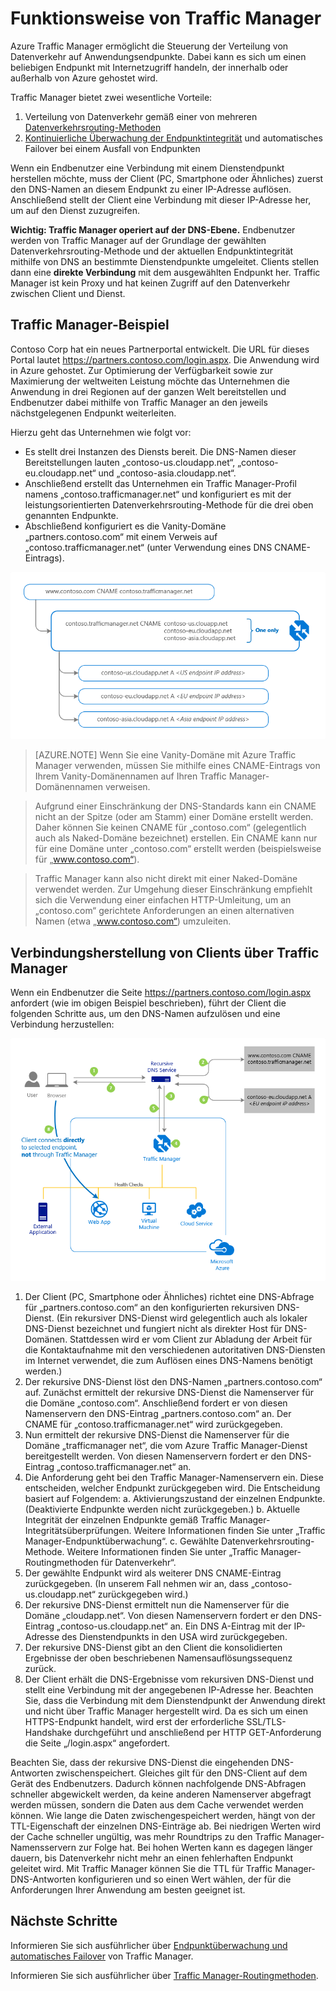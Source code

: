 <properties
   pageTitle="Funktionsweise von Traffic Manager | Microsoft Azure"
   description="Dieser Artikel enthält Informationen zur Funktionsweise von Traffic Manager."
   services="traffic-manager"
   documentationCenter=""
   authors="jtuliani"
   manager="carmonm"
   editor="tysonn"/>

<tags
   ms.service="traffic-manager"
   ms.devlang="na"
   ms.topic="article"
   ms.tgt_pltfrm="na"
   ms.workload="infrastructure-services"
   ms.date="05/25/2016"
   ms.author="jonatul"/>

# Funktionsweise von Traffic Manager

Azure Traffic Manager ermöglicht die Steuerung der Verteilung von Datenverkehr auf Anwendungsendpunkte. Dabei kann es sich um einen beliebigen Endpunkt mit Internetzugriff handeln, der innerhalb oder außerhalb von Azure gehostet wird.

Traffic Manager bietet zwei wesentliche Vorteile:

1. Verteilung von Datenverkehr gemäß einer von mehreren [Datenverkehrsrouting-Methoden](traffic-manager-routing-methods.md)
2. [Kontinuierliche Überwachung der Endpunktintegrität](traffic-manager-monitoring.md) und automatisches Failover bei einem Ausfall von Endpunkten

Wenn ein Endbenutzer eine Verbindung mit einem Dienstendpunkt herstellen möchte, muss der Client (PC, Smartphone oder Ähnliches) zuerst den DNS-Namen an diesem Endpunkt zu einer IP-Adresse auflösen. Anschließend stellt der Client eine Verbindung mit dieser IP-Adresse her, um auf den Dienst zuzugreifen.

**Wichtig: Traffic Manager operiert auf der DNS-Ebene.** Endbenutzer werden von Traffic Manager auf der Grundlage der gewählten Datenverkehrsrouting-Methode und der aktuellen Endpunktintegrität mithilfe von DNS an bestimmte Dienstendpunkte umgeleitet. Clients stellen dann eine **direkte Verbindung** mit dem ausgewählten Endpunkt her. Traffic Manager ist kein Proxy und hat keinen Zugriff auf den Datenverkehr zwischen Client und Dienst.

## Traffic Manager-Beispiel

Contoso Corp hat ein neues Partnerportal entwickelt. Die URL für dieses Portal lautet https://partners.contoso.com/login.aspx. Die Anwendung wird in Azure gehostet. Zur Optimierung der Verfügbarkeit sowie zur Maximierung der weltweiten Leistung möchte das Unternehmen die Anwendung in drei Regionen auf der ganzen Welt bereitstellen und Endbenutzer dabei mithilfe von Traffic Manager an den jeweils nächstgelegenen Endpunkt weiterleiten.

Hierzu geht das Unternehmen wie folgt vor:

- Es stellt drei Instanzen des Diensts bereit. Die DNS-Namen dieser Bereitstellungen lauten „contoso-us.cloudapp.net“, „contoso-eu.cloudapp.net“ und „contoso-asia.cloudapp.net“.
- Anschließend erstellt das Unternehmen ein Traffic Manager-Profil namens „contoso.trafficmanager.net“ und konfiguriert es mit der leistungsorientierten Datenverkehrsrouting-Methode für die drei oben genannten Endpunkte.
- Abschließend konfiguriert es die Vanity-Domäne „partners.contoso.com“ mit einem Verweis auf „contoso.trafficmanager.net“ (unter Verwendung eines DNS CNAME-Eintrags).

![Traffic Manager-DNS-Konfiguration][1]

> [AZURE.NOTE] Wenn Sie eine Vanity-Domäne mit Azure Traffic Manager verwenden, müssen Sie mithilfe eines CNAME-Eintrags von Ihrem Vanity-Domänennamen auf Ihren Traffic Manager-Domänennamen verweisen.

> Aufgrund einer Einschränkung der DNS-Standards kann ein CNAME nicht an der Spitze (oder am Stamm) einer Domäne erstellt werden. Daher können Sie keinen CNAME für „contoso.com“ (gelegentlich auch als Naked-Domäne bezeichnet) erstellen. Ein CNAME kann nur für eine Domäne unter „contoso.com“ erstellt werden (beispielsweise für „www.contoso.com“).

> Traffic Manager kann also nicht direkt mit einer Naked-Domäne verwendet werden. Zur Umgehung dieser Einschränkung empfiehlt sich die Verwendung einer einfachen HTTP-Umleitung, um an „contoso.com“ gerichtete Anforderungen an einen alternativen Namen (etwa „www.contoso.com“) umzuleiten.

## Verbindungsherstellung von Clients über Traffic Manager

Wenn ein Endbenutzer die Seite https://partners.contoso.com/login.aspx anfordert (wie im obigen Beispiel beschrieben), führt der Client die folgenden Schritte aus, um den DNS-Namen aufzulösen und eine Verbindung herzustellen:

![Verbindungsherstellung mit Traffic Manager][2]

1.	Der Client (PC, Smartphone oder Ähnliches) richtet eine DNS-Abfrage für „partners.contoso.com“ an den konfigurierten rekursiven DNS-Dienst. (Ein rekursiver DNS-Dienst wird gelegentlich auch als lokaler DNS-Dienst bezeichnet und fungiert nicht als direkter Host für DNS-Domänen. Stattdessen wird er vom Client zur Abladung der Arbeit für die Kontaktaufnahme mit den verschiedenen autoritativen DNS-Diensten im Internet verwendet, die zum Auflösen eines DNS-Namens benötigt werden.)
2.	Der rekursive DNS-Dienst löst den DNS-Namen „partners.contoso.com“ auf. Zunächst ermittelt der rekursive DNS-Dienst die Namenserver für die Domäne „contoso.com“. Anschließend fordert er von diesen Namenservern den DNS-Eintrag „partners.contoso.com“ an. Der CNAME für „contoso.trafficmanager.net“ wird zurückgegeben.
3.	Nun ermittelt der rekursive DNS-Dienst die Namenserver für die Domäne „trafficmanager net“, die vom Azure Traffic Manager-Dienst bereitgestellt werden. Von diesen Namenservern fordert er den DNS-Eintrag „contoso.trafficmanager.net“ an.
4.	Die Anforderung geht bei den Traffic Manager-Namenservern ein. Diese entscheiden, welcher Endpunkt zurückgegeben wird. Die Entscheidung basiert auf Folgendem: a. Aktivierungszustand der einzelnen Endpunkte. (Deaktivierte Endpunkte werden nicht zurückgegeben.) b. Aktuelle Integrität der einzelnen Endpunkte gemäß Traffic Manager-Integritätsüberprüfungen. Weitere Informationen finden Sie unter „Traffic Manager-Endpunktüberwachung“. c. Gewählte Datenverkehrsrouting-Methode. Weitere Informationen finden Sie unter „Traffic Manager-Routingmethoden für Datenverkehr“.
5.	Der gewählte Endpunkt wird als weiterer DNS CNAME-Eintrag zurückgegeben. (In unserem Fall nehmen wir an, dass „contoso-us.cloudapp.net“ zurückgegeben wird.)
6.	Der rekursive DNS-Dienst ermittelt nun die Namenserver für die Domäne „cloudapp.net“. Von diesen Namenservern fordert er den DNS-Eintrag „contoso-us.cloudapp.net“ an. Ein DNS A-Eintrag mit der IP-Adresse des Dienstendpunkts in den USA wird zurückgegeben.
7.	Der rekursive DNS-Dienst gibt an den Client die konsolidierten Ergebnisse der oben beschriebenen Namensauflösungssequenz zurück.
8.	Der Client erhält die DNS-Ergebnisse vom rekursiven DNS-Dienst und stellt eine Verbindung mit der angegebenen IP-Adresse her. Beachten Sie, dass die Verbindung mit dem Dienstendpunkt der Anwendung direkt und nicht über Traffic Manager hergestellt wird. Da es sich um einen HTTPS-Endpunkt handelt, wird erst der erforderliche SSL/TLS-Handshake durchgeführt und anschließend per HTTP GET-Anforderung die Seite „/login.aspx“ angefordert.

Beachten Sie, dass der rekursive DNS-Dienst die eingehenden DNS-Antworten zwischenspeichert. Gleiches gilt für den DNS-Client auf dem Gerät des Endbenutzers. Dadurch können nachfolgende DNS-Abfragen schneller abgewickelt werden, da keine anderen Namenserver abgefragt werden müssen, sondern die Daten aus dem Cache verwendet werden können. Wie lange die Daten zwischengespeichert werden, hängt von der TTL-Eigenschaft der einzelnen DNS-Einträge ab. Bei niedrigen Werten wird der Cache schneller ungültig, was mehr Roundtrips zu den Traffic Manager-Namensservern zur Folge hat. Bei hohen Werten kann es dagegen länger dauern, bis Datenverkehr nicht mehr an einen fehlerhaften Endpunkt geleitet wird. Mit Traffic Manager können Sie die TTL für Traffic Manager-DNS-Antworten konfigurieren und so einen Wert wählen, der für die Anforderungen Ihrer Anwendung am besten geeignet ist.

## Nächste Schritte

Informieren Sie sich ausführlicher über [Endpunktüberwachung und automatisches Failover](traffic-manager-monitoring.md) von Traffic Manager.

Informieren Sie sich ausführlicher über [Traffic Manager-Routingmethoden](traffic-manager-routing-methods.md).

<!--Image references-->
[1]: ./media/traffic-manager-how-traffic-manager-works/dns-configuration.png
[2]: ./media/traffic-manager-how-traffic-manager-works/flow.png

<!---HONumber=AcomDC_0525_2016-->